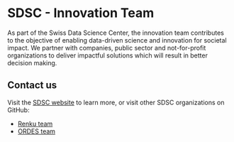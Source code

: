 # SDSC - Innovation Team

As part of the Swiss Data Science Center, the innovation team contributes to the objective of enabling data-driven science and innovation for societal impact.
We partner with companies, public sector and not-for-profit organizations to deliver impactful solutions which will result in better decision making.


## Contact us

Visit the [SDSC website](https://www.datascience.ch/) to learn more, or visit other SDSC organizations on GitHub:

 * [Renku team](https://github.com/SwissDataScienceCenter)
 * [ORDES team](https://github.com/sdsc-ordes)
